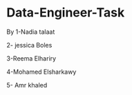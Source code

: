 # Data-Engineer-Task
By 
1-Nadia talaat​

2- jessica Boles ​

3-Reema Elhariry​

4-Mohamed Elsharkawy ​

5- Amr khaled​



